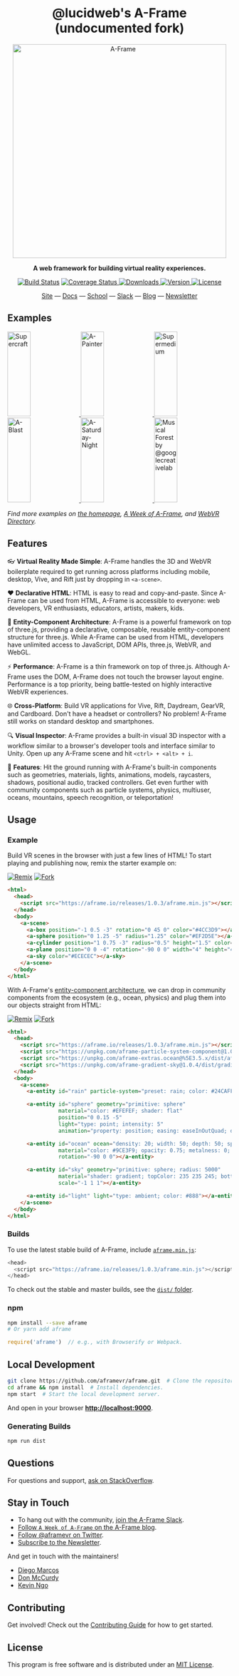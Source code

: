 <h1 align="center">@lucidweb's A-Frame (undocumented fork)</h1>

<p align="center"><a href="https://aframe.io" target="_blank"><img width="480" alt="A-Frame" src="https://user-images.githubusercontent.com/674727/32120889-230ef110-bb0f-11e7-908c-76e39aa43149.jpg"></a></p>

<p align="center"><b>A web framework for building virtual reality experiences.</b></p>

<p align="center">
  <a href="https://travis-ci.org/aframevr/aframe"><img src="https://img.shields.io/travis/aframevr/aframe.svg?style=flat-square" alt="Build Status"></a>
  <a href="https://codecov.io/gh/aframevr/aframe">
    <img src="https://codecov.io/gh/aframevr/aframe/branch/master/graph/badge.svg" alt="Coverage Status">
  </a>
  <a href="https://npmjs.org/package/aframe">
    <img src="https://img.shields.io/npm/dt/aframe.svg?style=flat-square" alt="Downloads">
  </a>
  <a href="https://npmjs.org/package/aframe">
    <img src="https://img.shields.io/npm/v/aframe.svg?style=flat-square" alt="Version">
  </a>
  <a href="https://npmjs.com/package/aframe">
    <img src="https://img.shields.io/npm/l/aframe.svg?style=flat-square" alt="License"></a>
  </a>
</p>

<div align="center">
  <a href="https://aframe.io">Site</a>
  &mdash;
  <a href="https://aframe.io/docs/">Docs</a>
  &mdash;
  <a href="https://aframe.io/school/">School</a>
  &mdash;
  <a href="https://aframe.io/slack-invite/">Slack</a>
  &mdash;
  <a href="https://aframe.io/blog/">Blog</a>
  &mdash;
  <a href="https://aframe.io/subscribe/">Newsletter</a>
</div>

## Examples

<a href="https://supermedium.com/supercraft">
  <img alt="Supercraft" target="_blank" src="https://user-images.githubusercontent.com/674727/41085457-f5429566-69eb-11e8-92e5-3210e4c6c4a0.gif" height="190" width="32%">
</a>
<a href="https://aframe.io/a-painter/?url=https://ucarecdn.com/962b242b-87a9-422c-b730-febdc470f203/">
  <img alt="A-Painter" target="_blank" src="https://cloud.githubusercontent.com/assets/674727/24531388/acfc3dda-156d-11e7-8563-5bd75252f70f.gif" height="190" width="32%">
</a>
<a href="https://supermedium.com">
  <img alt="Supermedium" target="_blank" src="https://user-images.githubusercontent.com/674727/37294616-7212cd20-25d3-11e8-9e7f-c0c61074f1e0.png" height="190" width="32%">
</a>
<a href="https://aframe.io/a-blast/">
  <img alt="A-Blast" target="_blank" src="https://cloud.githubusercontent.com/assets/674727/24531440/0336e66e-156e-11e7-95c2-f2e6ebc0393d.gif" height="190" width="32%">
</a>
<a href="https://aframe.io/a-saturday-night/">
  <img alt="A-Saturday-Night" target="_blank" src="https://cloud.githubusercontent.com/assets/674727/24531477/44272daa-156e-11e7-8ef9-d750ed430f3a.gif" height="190" width="32%">
</a>
<a href="https://github.com/googlecreativelab/webvr-musicalforest">
  <img alt="Musical Forest by @googlecreativelab" target="_blank" src="https://cloud.githubusercontent.com/assets/674727/25109861/b8e9ec48-2394-11e7-8f2d-ea1cd9df69c8.gif" height="190" width="32%">
</a>

*Find more examples on [the homepage](https://aframe.io), [A Week of A-Frame](https://aframe.io/blog/), and [WebVR Directory](https://webvr.directory).*

## Features

:eyeglasses: **Virtual Reality Made Simple**: A-Frame handles the 3D and WebVR
boilerplate required to get running across platforms including mobile, desktop,
Vive, and Rift just by dropping in `<a-scene>`.

:heart: **Declarative HTML**: HTML is easy to read and copy-and-paste. Since
A-Frame can be used from HTML, A-Frame is accessible to everyone: web
developers, VR enthusiasts, educators, artists, makers, kids.

:electric_plug: **Entity-Component Architecture**: A-Frame is a powerful
framework on top of three.js, providing a declarative, composable, reusable
entity-component structure for three.js. While A-Frame can be used from HTML,
developers have unlimited access to JavaScript, DOM APIs, three.js, WebVR, and
WebGL.

:zap: **Performance**: A-Frame is a thin framework on top of three.js.
Although A-Frame uses the DOM, A-Frame does not touch the browser layout
engine. Performance is a top priority, being battle-tested on highly
interactive WebVR experiences.

:globe_with_meridians: **Cross-Platform**: Build VR applications for Vive,
Rift, Daydream, GearVR, and Cardboard. Don't have a headset or controllers? No
problem! A-Frame still works on standard desktop and smartphones.

:mag: **Visual Inspector**: A-Frame provides a built-in visual 3D inspector
with a workflow similar to a browser's developer tools and interface similar to
Unity. Open up any A-Frame scene and hit `<ctrl> + <alt> + i`.

:runner: **Features**: Hit the ground running with A-Frame's built-in
components such as geometries, materials, lights, animations, models,
raycasters, shadows, positional audio, tracked controllers. Get even further
with community components such as particle systems, physics, multiuser, oceans,
mountains, speech recognition, or teleportation!

## Usage

### Example

Build VR scenes in the browser with just a few lines of HTML! To start playing
and publishing now, remix the starter example on:

[![Remix](https://cloud.githubusercontent.com/assets/674727/24572421/688f7fc0-162d-11e7-8a35-b02bc050c043.jpg)](https://glitch.com/~aframe) [![Fork](https://user-images.githubusercontent.com/39342/52831020-d42dcb80-3087-11e9-833f-2d6191c69eb9.png)](https://repl.it/@dmarcos/aframe)

```html
<html>
  <head>
    <script src="https://aframe.io/releases/1.0.3/aframe.min.js"></script>
  </head>
  <body>
    <a-scene>
      <a-box position="-1 0.5 -3" rotation="0 45 0" color="#4CC3D9"></a-box>
      <a-sphere position="0 1.25 -5" radius="1.25" color="#EF2D5E"></a-sphere>
      <a-cylinder position="1 0.75 -3" radius="0.5" height="1.5" color="#FFC65D"></a-cylinder>
      <a-plane position="0 0 -4" rotation="-90 0 0" width="4" height="4" color="#7BC8A4"></a-plane>
      <a-sky color="#ECECEC"></a-sky>
    </a-scene>
  </body>
</html>
```

With A-Frame's [entity-component
architecture](https://aframe.io/docs/1.0.3/introduction/entity-component-system.html), we can drop in community
components from the ecosystem (e.g., ocean, physics) and plug them into our
objects straight from HTML:

[![Remix](https://cloud.githubusercontent.com/assets/674727/24572421/688f7fc0-162d-11e7-8a35-b02bc050c043.jpg)](https://glitch.com/~aframe-registry) [![Fork](https://user-images.githubusercontent.com/39342/52831020-d42dcb80-3087-11e9-833f-2d6191c69eb9.png)](https://repl.it/@dmarcos/aframe)

```html
<html>
  <head>
    <script src="https://aframe.io/releases/1.0.3/aframe.min.js"></script>
    <script src="https://unpkg.com/aframe-particle-system-component@1.0.x/dist/aframe-particle-system-component.min.js"></script>
    <script src="https://unpkg.com/aframe-extras.ocean@%5E3.5.x/dist/aframe-extras.ocean.min.js"></script>
    <script src="https://unpkg.com/aframe-gradient-sky@1.0.4/dist/gradientsky.min.js"></script>
  </head>
  <body>
    <a-scene>
      <a-entity id="rain" particle-system="preset: rain; color: #24CAFF; particleCount: 5000"></a-entity>

      <a-entity id="sphere" geometry="primitive: sphere"
                material="color: #EFEFEF; shader: flat"
                position="0 0.15 -5"
                light="type: point; intensity: 5"
                animation="property: position; easing: easeInOutQuad; dir: alternate; dur: 1000; to: 0 -0.10 -5; loop: true"></a-entity>

      <a-entity id="ocean" ocean="density: 20; width: 50; depth: 50; speed: 4"
                material="color: #9CE3F9; opacity: 0.75; metalness: 0; roughness: 1"
                rotation="-90 0 0"></a-entity>

      <a-entity id="sky" geometry="primitive: sphere; radius: 5000"
                material="shader: gradient; topColor: 235 235 245; bottomColor: 185 185 210"
                scale="-1 1 1"></a-entity>

      <a-entity id="light" light="type: ambient; color: #888"></a-entity>
    </a-scene>
  </body>
</html>
```

### Builds

To use the latest stable build of A-Frame, include [`aframe.min.js`](https://aframe.io/releases/1.0.3/aframe.min.js):

```js
<head>
  <script src="https://aframe.io/releases/1.0.3/aframe.min.js"></script>
</head>
```

To check out the stable and master builds, see the [`dist/` folder](dist/).

### npm

```sh
npm install --save aframe
# Or yarn add aframe
```

```js
require('aframe')  // e.g., with Browserify or Webpack.
```

## Local Development

```sh
git clone https://github.com/aframevr/aframe.git  # Clone the repository.
cd aframe && npm install  # Install dependencies.
npm start  # Start the local development server.
```

And open in your browser **[http://localhost:9000](http://localhost:9000)**.

### Generating Builds

```sh
npm run dist
```

## Questions

For questions and support, [ask on StackOverflow](https://stackoverflow.com/questions/ask/?tags=aframe).

## Stay in Touch

- To hang out with the community, [join the A-Frame Slack](https://aframe.io/slack-invite/).
- [Follow `A Week of A-Frame` on the A-Frame blog](https://aframe.io/blog).
- [Follow @aframevr on Twitter](https://twitter.com/aframevr).
- [Subscribe to the Newsletter](https://aframe.io/subscribe/).

And get in touch with the maintainers!

- [Diego Marcos](https://twitter.com/dmarcos)
- [Don McCurdy](https://twitter.com/donrmccurdy)
- [Kevin Ngo](https://twitter.com/andgokevin)

## Contributing

Get involved! Check out the [Contributing Guide](CONTRIBUTING.md) for how to get started.

## License

This program is free software and is distributed under an [MIT License](LICENSE).
